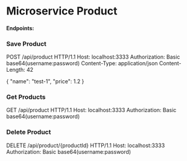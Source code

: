 
# Microservice Product
#### Endpoints:
### Save Product
POST /api/product HTTP/1.1
Host: localhost:3333
Authorization: Basic base64(username:password)
Content-Type: application/json
Content-Length: 42

{
    "name": "test-1",
    "price": 1.2
}
### Get Products
GET /api/product HTTP/1.1
Host: localhost:3333
Authorization: Basic base64(username:password)
### Delete Product
DELETE /api/product/{productId} HTTP/1.1
Host: localhost:3333
Authorization: Basic base64(username:password)
